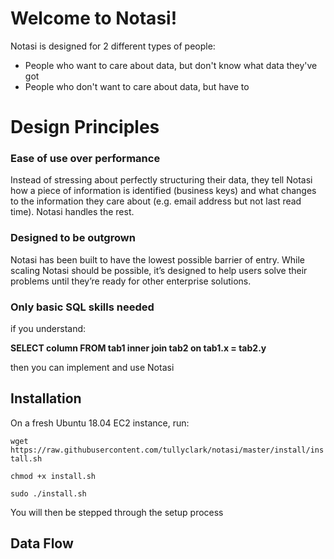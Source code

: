 # Welcome to Notasi!

Notasi is designed for 2 different types of people:

 - People who want to care about data, but don't know what data they've got
 - People who don't want to care about data, but have to

# Design Principles

<h3> Ease of use over performance </h3>
Instead of stressing about perfectly structuring their data, they tell Notasi how a piece of information is identified (business keys) and what changes to the information they care about (e.g. email address but not last read time). Notasi handles the rest.  
        
<h3> Designed to be outgrown </h3>
Notasi has been built to have the lowest possible barrier of entry. While scaling Notasi should be possible, it’s designed to help users solve their problems until they’re ready for other enterprise solutions.  
        
<h3>Only basic SQL skills needed </h3>
if you understand:

<strong>SELECT column FROM tab1 inner join tab2 on tab1.x = tab2.y</strong>

then you can implement and use Notasi

## Installation
On a fresh Ubuntu 18.04 EC2 instance, run:

`wget https://raw.githubusercontent.com/tullyclark/notasi/master/install/install.sh`

`chmod +x install.sh`

`sudo ./install.sh`

You will then be stepped through the setup process 
## Data Flow


